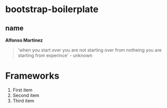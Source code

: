# bootstrap-boilerplate
## name ##
**Alfonso Martinez**
> 'when you start over you are not starting over from notheing you are starting from experince' - unknown

# Frameworks
1. First item
2. Second item
3. Third item
